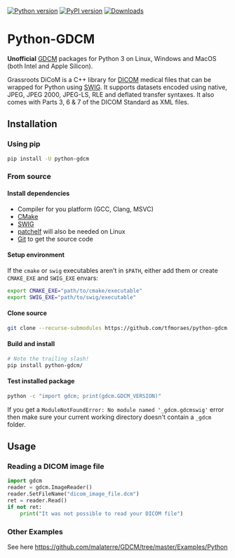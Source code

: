 [![Python version](https://img.shields.io/pypi/pyversions/python-gdcm.svg)](https://img.shields.io/pypi/pyversions/python-gdcm.svg)
[![PyPI version](https://badge.fury.io/py/python-gdcm.svg)](https://badge.fury.io/py/python-gdcm)
[![Downloads](https://static.pepy.tech/badge/python-gdcm)](https://pepy.tech/project/python-gdcm)

# Python-GDCM

**Unofficial** [GDCM](http://gdcm.sourceforge.net/wiki/index.php/Main_Page) packages for Python 3 on Linux, Windows and MacOS (both Intel and Apple Silicon).

Grassroots DiCoM is a C++ library for [DICOM](https://www.dicomstandard.org/) medical files that can be wrapped for Python using [SWIG](http://www.swig.org/). It supports datasets encoded using native, JPEG, JPEG 2000, JPEG-LS, RLE and deflated transfer syntaxes. It also comes with Parts 3, 6 & 7 of the DICOM Standard as XML files.

## Installation

### Using pip

```bash
pip install -U python-gdcm
```

### From source

#### Install dependencies
- Compiler for you platform (GCC, Clang, MSVC)
- [CMake](https://cmake.org/)
- [SWIG](http://www.swig.org/)
- [patchelf](https://github.com/NixOS/patchelf) will also be needed on Linux
- [Git](https://git-scm.com/) to get the source code

#### Setup environment
If the `cmake` or `swig` executables aren't in `$PATH`, either add them or create  `CMAKE_EXE` and `SWIG_EXE` envars:
```bash
export CMAKE_EXE="path/to/cmake/executable"
export SWIG_EXE="path/to/swig/executable"
```

#### Clone source
```bash
git clone --recurse-submodules https://github.com/tfmoraes/python-gdcm
```

#### Build and install
```bash
# Note the trailing slash!
pip install python-gdcm/
```

#### Test installed package
```bash
python -c "import gdcm; print(gdcm.GDCM_VERSION)"
```
If you get a `ModuleNotFoundError: No module named '_gdcm.gdcmswig'` error then make sure your current working directory doesn't contain a `_gdcm` folder.

## Usage

### Reading a DICOM image file

```python
import gdcm
reader = gdcm.ImageReader()
reader.SetFileName("dicom_image_file.dcm")
ret = reader.Read()
if not ret:
    print("It was not possible to read your DICOM file")
```

### Other Examples

See here https://github.com/malaterre/GDCM/tree/master/Examples/Python

